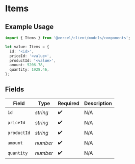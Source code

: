 # Items

## Example Usage

```typescript
import { Items } from '@vercel/client/models/components';

let value: Items = {
  id: '<id>',
  priceId: '<value>',
  productId: '<value>',
  amount: 5206.78,
  quantity: 1928.46,
};
```

## Fields

| Field       | Type     | Required           | Description |
| ----------- | -------- | ------------------ | ----------- |
| `id`        | _string_ | :heavy_check_mark: | N/A         |
| `priceId`   | _string_ | :heavy_check_mark: | N/A         |
| `productId` | _string_ | :heavy_check_mark: | N/A         |
| `amount`    | _number_ | :heavy_check_mark: | N/A         |
| `quantity`  | _number_ | :heavy_check_mark: | N/A         |
